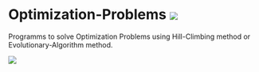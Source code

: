 # Optimization-Problems <img style="vertical-align:middle" src="https://skillicons.dev/icons?i=c" />

Programms to solve Optimization Problems using Hill-Climbing method or Evolutionary-Algorithm method.

<p align="left">
  <a href="https://skillicons.dev">
    <img src="https://skillicons.dev/icons?i=c" />
  </a>
</p>
